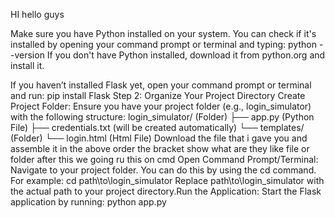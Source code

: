 HI hello guys

Make sure you have Python installed on your system. You can check if it's installed by opening your command prompt or terminal and typing:
python --version
If you don't have Python installed, download it from python.org and install it.

If you haven’t installed Flask yet, open your command prompt or terminal and run:
pip install Flask
Step 2: Organize Your Project Directory
Create Project Folder:
Ensure you have your project folder (e.g., login_simulator) with the following structure:
login_simulator/      (Folder)
├── app.py     (Python File)
├── credentials.txt  (will be created automatically)
└── templates/     (Folder)
    └── login.html   (Html File)
    Download the file that i gave you and assemble it in the above order
    the bracket show what are they like file or folder
    after this we going ru this on cmd
    Open Command Prompt/Terminal:
Navigate to your project folder. You can do this by using the cd command. For example:
cd path\to\login_simulator
Replace path\to\login_simulator with the actual path to your project directory.Run the Application:
Start the Flask application by running:
python app.py
